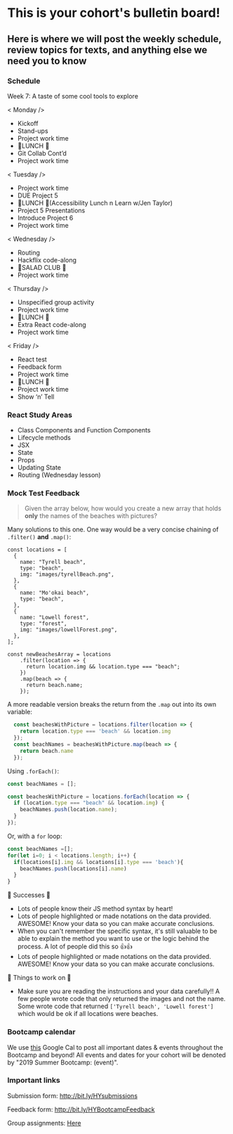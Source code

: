 # This is your cohort's bulletin board! 
## Here is where we will post the weekly schedule, review topics for texts, and anything else we need you to know

### Schedule
Week 7:  A taste of some cool tools to explore 

< Monday />
* Kickoff
* Stand-ups
* Project work time
* 🍴LUNCH 🍴
* Git Collab Cont’d
* Project work time

< Tuesday />
* Project work time
* DUE Project 5 
* 🍴LUNCH 🍴(Accessibility Lunch n Learn w/Jen Taylor)
* Project 5 Presentations
* Introduce Project 6
* Project work time

< Wednesday />
* Routing
* Hackflix code-along
* 🥗SALAD CLUB 🥗
* Project work time

< Thursday />
* Unspecified group activity
* Project work time
* 🍴LUNCH 🍴
* Extra React code-along
* Project work time

< Friday />
* React test
* Feedback form
* Project work time
* 🍴LUNCH 🍴
* Project work time
* Show ‘n’ Tell

### React Study Areas
* Class Components and Function Components
* Lifecycle methods
* JSX
* State
* Props
* Updating State
* Routing (Wednesday lesson)




### Mock Test Feedback
> Given the array below, how would you create a new array that holds **only** the names of the beaches with pictures?

Many solutions to this one. One way would be a very concise chaining of `.filter()` **and** `.map()`:

```JS
const locations = [
  {
    name: "Tyrell beach",
    type: "beach",
    img: "images/tyrellBeach.png",
  },
  {
    name: "Mo'okai beach",
    type: "beach",
  },
  {
    name: "Lowell forest",
    type: "forest",
    img: "images/lowellForest.png",
  },
];

const newBeachesArray = locations
    .filter(location => {
      return location.img && location.type === "beach";
    })
    .map(beach => {
      return beach.name;
    });
```
A more readable version breaks the return from the `.map` out into its own variable:

```js
  const beachesWithPicture = locations.filter(location => {
    return location.type === 'beach' && location.img
  });
  const beachNames = beachesWithPicture.map(beach => {
    return beach.name
  });
```

Using `.forEach()`:

```js
const beachNames = [];

const beachesWithPicture = locations.forEach(location => {
  if (location.type === "beach" && location.img) {
    beachNames.push(location.name);
  }
});
```

Or, with a `for` loop:

```js
const beachNames =[];
for(let i=0; i < locations.length; i++) {
  if(locations[i].img && locations[i].type === 'beach'){
    beachNames.push(locations[i].name)
  }
}
```

🎉 Successes 🎉
* Lots of people know their JS method syntax by heart!
* Lots of people highlighted or made notations on the data provided. AWESOME! Know your data so you can make accurate conclusions.
* When you can't remember the specific syntax, it's still valuable to be able to explain the method you want to use or the logic behind the process. A lot of people did this so 👍👍
* Lots of people highlighted or made notations on the data provided. AWESOME! Know your data so you can make accurate conclusions.

🔨 Things to work on 🔨
* Make sure you are reading the instructions and your data carefully!! A few people wrote code that only returned the images and not the name. Some wrote code that returned `['Tyrell beach', 'Lowell forest']` which would be ok if all locations were beaches.



### Bootcamp calendar
We use [this](https://calendar.google.com/calendar/embed?src=hackeryou.com_ckj6930nr6kraakaisos09cccs%40group.calendar.google.com&ctz=America%2FToronto) Google Cal to post all important dates & events throughout the Bootcamp and beyond! All events and dates for your cohort will be denoted by "2019 Summer Bootcamp: (event)".

### Important links
Submission form: http://bit.ly/HYsubmissions

Feedback form: http://bit.ly/HYBootcampFeedback

Group assignments: [Here](https://docs.google.com/spreadsheets/d/126VVJAOeyEXjZrk_RDj7GUg0qqoAB5oNwJbYGhclymo/edit#gid=624584399)

